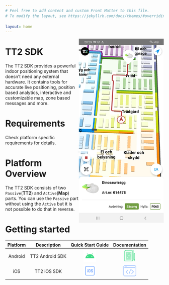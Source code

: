 ```yaml
---
# Feel free to add content and custom Front Matter to this file.
# To modify the layout, see https://jekyllrb.com/docs/themes/#overriding-theme-defaults

layout: home
---
```


<img align="right" src="res/Screenshot_TT2POC.jpg" width="270">

# TT2 SDK

The TT2 SDK provides a powerful indoor positioning system that doesn’t need any external hardware. It contains tools for
accurate live positioning, position based analytics, interactive and customizable map, zone based messages and more. 

# Requirements

Check platform specific requirements for details.

# Platform Overview

The TT2 SDK consists of two `Passive`(**TT2**) and `Active`(**Map**) parts. You can use the `Passive` part without using
the `Active` but it is not possible to do that in reverse.

# Getting started

| Platform  | Description | Quick Start Guide | Documentation
|     :---:      |     :---:      |     :---:      |     :---:      |
| Android  | TT2 Android SDK  | [<img src="res/android.svg" width="40" height="40" />](android.html) | [<img src="res/doc-android.svg" width="35" height="35" />](./android/index.html) |
| iOS   | TT2 iOS SDK   | [<img src="res/ios.svg" width="40" height="40" />](ios.html)  | [<img src="res/sample-ios.svg" width="40" height="40" />](ios.md#code-samples) |